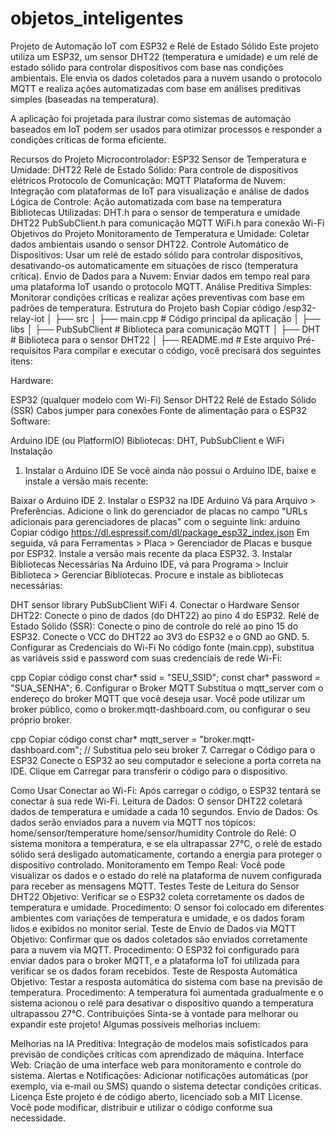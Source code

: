 # objetos_inteligentes
Projeto de Automação IoT com ESP32 e Relé de Estado Sólido
Este projeto utiliza um ESP32, um sensor DHT22 (temperatura e umidade) e um relé de estado sólido para controlar dispositivos com base nas condições ambientais. Ele envia os dados coletados para a nuvem usando o protocolo MQTT e realiza ações automatizadas com base em análises preditivas simples (baseadas na temperatura).

A aplicação foi projetada para ilustrar como sistemas de automação baseados em IoT podem ser usados para otimizar processos e responder a condições críticas de forma eficiente.

Recursos do Projeto
Microcontrolador: ESP32
Sensor de Temperatura e Umidade: DHT22
Relé de Estado Sólido: Para controle de dispositivos elétricos
Protocolo de Comunicação: MQTT
Plataforma de Nuvem: Integração com plataformas de IoT para visualização e análise de dados
Lógica de Controle: Ação automatizada com base na temperatura
Bibliotecas Utilizadas:
DHT.h para o sensor de temperatura e umidade DHT22
PubSubClient.h para comunicação MQTT
WiFi.h para conexão Wi-Fi
Objetivos do Projeto
Monitoramento de Temperatura e Umidade: Coletar dados ambientais usando o sensor DHT22.
Controle Automático de Dispositivos: Usar um relé de estado sólido para controlar dispositivos, desativando-os automaticamente em situações de risco (temperatura crítica).
Envio de Dados para a Nuvem: Enviar dados em tempo real para uma plataforma IoT usando o protocolo MQTT.
Análise Preditiva Simples: Monitorar condições críticas e realizar ações preventivas com base em padrões de temperatura.
Estrutura do Projeto
bash
Copiar código
/esp32-relay-iot
│
├── src
│   ├── main.cpp                # Código principal da aplicação
│
├── libs
│   ├── PubSubClient            # Biblioteca para comunicação MQTT
│   ├── DHT                     # Biblioteca para o sensor DHT22
│
├── README.md                   # Este arquivo
Pré-requisitos
Para compilar e executar o código, você precisará dos seguintes itens:

Hardware:

ESP32 (qualquer modelo com Wi-Fi)
Sensor DHT22
Relé de Estado Sólido (SSR)
Cabos jumper para conexões
Fonte de alimentação para o ESP32
Software:

Arduino IDE (ou PlatformIO)
Bibliotecas: DHT, PubSubClient e WiFi
Instalação
1. Instalar o Arduino IDE
Se você ainda não possui o Arduino IDE, baixe e instale a versão mais recente:

Baixar o Arduino IDE
2. Instalar o ESP32 na IDE Arduino
Vá para Arquivo > Preferências.
Adicione o link do gerenciador de placas no campo "URLs adicionais para gerenciadores de placas" com o seguinte link:
arduino
Copiar código
https://dl.espressif.com/dl/package_esp32_index.json
Em seguida, vá para Ferramentas > Placa > Gerenciador de Placas e busque por ESP32.
Instale a versão mais recente da placa ESP32.
3. Instalar Bibliotecas Necessárias
Na Arduino IDE, vá para Programa > Incluir Biblioteca > Gerenciar Bibliotecas. Procure e instale as bibliotecas necessárias:

DHT sensor library
PubSubClient
WiFi
4. Conectar o Hardware
Sensor DHT22: Conecte o pino de dados (do DHT22) ao pino 4 do ESP32.
Relé de Estado Sólido (SSR): Conecte o pino de controle do relé ao pino 15 do ESP32.
Conecte o VCC do DHT22 ao 3V3 do ESP32 e o GND ao GND.
5. Configurar as Credenciais do Wi-Fi
No código fonte (main.cpp), substitua as variáveis ssid e password com suas credenciais de rede Wi-Fi:

cpp
Copiar código
const char* ssid = "SEU_SSID";
const char* password = "SUA_SENHA";
6. Configurar o Broker MQTT
Substitua o mqtt_server com o endereço do broker MQTT que você deseja usar. Você pode utilizar um broker público, como o broker.mqtt-dashboard.com, ou configurar o seu próprio broker.

cpp
Copiar código
const char* mqtt_server = "broker.mqtt-dashboard.com";  // Substitua pelo seu broker
7. Carregar o Código para o ESP32
Conecte o ESP32 ao seu computador e selecione a porta correta na IDE. Clique em Carregar para transferir o código para o dispositivo.

Como Usar
Conectar ao Wi-Fi: Após carregar o código, o ESP32 tentará se conectar à sua rede Wi-Fi.
Leitura de Dados: O sensor DHT22 coletará dados de temperatura e umidade a cada 10 segundos.
Envio de Dados: Os dados serão enviados para a nuvem via MQTT nos tópicos:
home/sensor/temperature
home/sensor/humidity
Controle do Relé: O sistema monitora a temperatura, e se ela ultrapassar 27°C, o relé de estado sólido será desligado automaticamente, cortando a energia para proteger o dispositivo controlado.
Monitoramento em Tempo Real: Você pode visualizar os dados e o estado do relé na plataforma de nuvem configurada para receber as mensagens MQTT.
Testes
Teste de Leitura do Sensor DHT22
Objetivo: Verificar se o ESP32 coleta corretamente os dados de temperatura e umidade.
Procedimento: O sensor foi colocado em diferentes ambientes com variações de temperatura e umidade, e os dados foram lidos e exibidos no monitor serial.
Teste de Envio de Dados via MQTT
Objetivo: Confirmar que os dados coletados são enviados corretamente para a nuvem via MQTT.
Procedimento: O ESP32 foi configurado para enviar dados para o broker MQTT, e a plataforma IoT foi utilizada para verificar se os dados foram recebidos.
Teste de Resposta Automática
Objetivo: Testar a resposta automática do sistema com base na previsão de temperatura.
Procedimento: A temperatura foi aumentada gradualmente e o sistema acionou o relé para desativar o dispositivo quando a temperatura ultrapassou 27°C.
Contribuições
Sinta-se à vontade para melhorar ou expandir este projeto! Algumas possíveis melhorias incluem:

Melhorias na IA Preditiva: Integração de modelos mais sofisticados para previsão de condições críticas com aprendizado de máquina.
Interface Web: Criação de uma interface web para monitoramento e controle do sistema.
Alertas e Notificações: Adicionar notificações automáticas (por exemplo, via e-mail ou SMS) quando o sistema detectar condições críticas.
Licença
Este projeto é de código aberto, licenciado sob a MIT License. Você pode modificar, distribuir e utilizar o código conforme sua necessidade.

